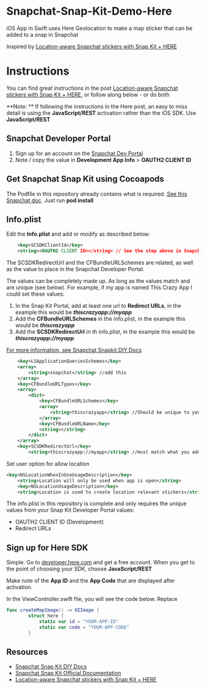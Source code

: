 # Snapchat-Snap-Kit-Demo-Here
iOS App in Swift uses Here Geolocation to make a map sticker that can be added to a snap in Snapchat

Inspired by [Location-aware Snapchat stickers with Snap Kit + HERE](https://developer.here.com/blog/here-maps-snap-kit)

# Instructions

You can find great instructions in the post [Location-aware Snapchat stickers with Snap Kit + HERE](https://developer.here.com/blog/here-maps-snap-kit), or follow along below - or do both

**Note: ** If following the instructions in the Here post, an easy to miss detail is using the **JavaScript/REST** activation rather than the iOS SDK.  Use **JavaScript/REST**

## Snapchat Developer Portal

1. Sign up for an account on the [Snapchat Dev Portal](https://kit.snapchat.com/)
2. Note / copy the value in **Development App Info** > **OAUTH2 CLIENT ID**

## Get Snapchat Snap Kit using Cocoapods

The Podfile in this repository already contains what is required. [See this Snapchat doc](https://docs.snapchat.com/docs/downloads/).  Just run **pod install**

## Info.plist

Edit the **Info.plist** and add or modify as described below:

```xml
    <key>SCSDKClientId</key>
    <string><OAUTH2 CLIENT ID></string> // See the step above in Snapchat Developer Protal
```

The SCSDKRedirectUrl and the CFBundleURLSchemes are related, as well as the value to place in the Snapchat Developer Portal.

The values can be completely made up. As long as the values match and are unique (see below). For example, if my app is named This Crazy App I could set these values:
1.  In the Snap Kit Portal, add at least one url to **Redirect URLs**, in the example this would be **_thiscrazyapp://myapp_**
2. Add the **CFBundleURLSchemes** in the info.plist, in the example this would be **_thiscrazyapp_**
3. Add the **SCSDKRedirectUrl** in th info.plist, in the example this would be **_thiscrazyapp://myapp_**

[For more information, see Snapchat Snapkit DIY Docs](https://github.com/bbookman/Snapchat-Snap-Kit-DIY-Docs/wiki/Login-Kit)

```xml
    <key>LSApplicationQueriesSchemes</key>
    <array>
        <string>snapchat</string> //add this
    </array>
    <key>CFBundleURLTypes</key>
    <array>
        <dict>
            <key>CFBundleURLSchemes</key>
            <array>
                <string>thiscrazyapp</string> //Should be unique to your app
            </array>
            <key>CFBundleURLName</key>
            <string></string>
        </dict>
    </array>
    <key>SCSDKRedirectUrl</key>
        <string>thiscrazyapp://myapp</string> //must match what you add in snapchat dev portal
```
Set user option for allow location
```xml
<key>NSLocationWhenInUseUsageDescription</key>
    <string>Location will only be used when app is open</string>
    <key>NSLocationUsageDescription</key>
    <string>Location is used to create location relevant stickers</string>
```

The info.plist in this repository is complete and only requires the unique values from your Snap Kit Developer Portal values:

* OAUTH2 CLIENT ID (Development)
* Redirect URLs

## Sign up for Here SDK
Simple.  Go to [developer.here.com](https://developer.here.com/) and get a free account.  When you get to the point of choosing your SDK, choose **JavaScript/REST**

Make note of the **App ID** and the **App Code** that are displayed after activation.

In the ViewController.swift file, you will see the code below.  Replace

```swift
func createMapImage() -> UIImage {
        struct here {
            static var id = "YOUR-APP-ID"
            static var code = "YOUR-APP-CODE"
        }
```

## Resources
* [Snapchat Snap Kit DIY Docs](https://github.com/bbookman/Snapchat-Snapkit-DIY-Docs)
* [Snapchat Snap Kit Official Documentation](https://docs.snapchat.com/docs/)
* [Location-aware Snapchat stickers with Snap Kit + HERE](https://developer.here.com/blog/here-maps-snap-kit)
